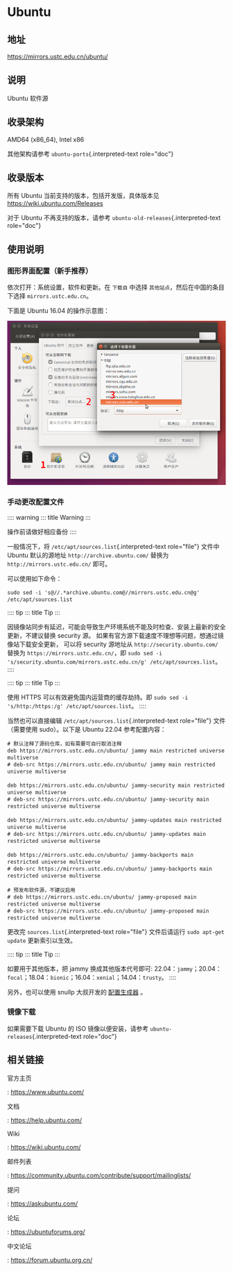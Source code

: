 # Ubuntu

## 地址

<https://mirrors.ustc.edu.cn/ubuntu/>

## 说明

Ubuntu 软件源

## 收录架构

AMD64 (x86_64), Intel x86

其他架构请参考 `ubuntu-ports`{.interpreted-text role="doc"}

## 收录版本

所有 Ubuntu 当前支持的版本，包括开发版，具体版本见
<https://wiki.ubuntu.com/Releases>

对于 Ubuntu 不再支持的版本，请参考
`ubuntu-old-releases`{.interpreted-text role="doc"}

## 使用说明

### 图形界面配置（新手推荐）

依次打开：系统设置，软件和更新。在 `下载自` 中选择
`其他站点`，然后在中国的条目下选择 `mirrors.ustc.edu.cn`。

下面是 Ubuntu 16.04 的操作示意图：

![image](images/ubuntu-setting.png)

### 手动更改配置文件

:::: warning
::: title
Warning
:::

操作前请做好相应备份
::::

一般情况下，将 `/etc/apt/sources.list`{.interpreted-text role="file"}
文件中 Ubuntu 默认的源地址 `http://archive.ubuntu.com/` 替换为
`http://mirrors.ustc.edu.cn/` 即可。

可以使用如下命令：

    sudo sed -i 's@//.*archive.ubuntu.com@//mirrors.ustc.edu.cn@g' /etc/apt/sources.list

:::: tip
::: title
Tip
:::

因镜像站同步有延迟，可能会导致生产环境系统不能及时检查、安装上最新的安全更新，不建议替换
security 源。
如果有官方源下载速度不理想等问题，想通过镜像站下载安全更新， 可以将
security 源地址从 `http://security.ubuntu.com/` 替换为
`https://mirrors.ustc.edu.cn/`，即
`sudo sed -i 's/security.ubuntu.com/mirrors.ustc.edu.cn/g' /etc/apt/sources.list`。
::::

:::: tip
::: title
Tip
:::

使用 HTTPS 可以有效避免国内运营商的缓存劫持。即
`sudo sed -i 's/http:/https:/g' /etc/apt/sources.list`。
::::

当然也可以直接编辑 `/etc/apt/sources.list`{.interpreted-text
role="file"} 文件（需要使用 sudo）。以下是 Ubuntu 22.04 参考配置内容：

    # 默认注释了源码仓库，如有需要可自行取消注释
    deb https://mirrors.ustc.edu.cn/ubuntu/ jammy main restricted universe multiverse
    # deb-src https://mirrors.ustc.edu.cn/ubuntu/ jammy main restricted universe multiverse

    deb https://mirrors.ustc.edu.cn/ubuntu/ jammy-security main restricted universe multiverse
    # deb-src https://mirrors.ustc.edu.cn/ubuntu/ jammy-security main restricted universe multiverse

    deb https://mirrors.ustc.edu.cn/ubuntu/ jammy-updates main restricted universe multiverse
    # deb-src https://mirrors.ustc.edu.cn/ubuntu/ jammy-updates main restricted universe multiverse

    deb https://mirrors.ustc.edu.cn/ubuntu/ jammy-backports main restricted universe multiverse
    # deb-src https://mirrors.ustc.edu.cn/ubuntu/ jammy-backports main restricted universe multiverse

    # 预发布软件源，不建议启用
    # deb https://mirrors.ustc.edu.cn/ubuntu/ jammy-proposed main restricted universe multiverse
    # deb-src https://mirrors.ustc.edu.cn/ubuntu/ jammy-proposed main restricted universe multiverse

更改完 `sources.list`{.interpreted-text role="file"} 文件后请运行
`sudo apt-get update` 更新索引以生效。

:::: tip
::: title
Tip
:::

如要用于其他版本，把 jammy 换成其他版本代号即可:
22.04：`jammy`；20.04：`focal`；18.04：`bionic`；16.04：`xenial`；14.04：`trusty`。
::::

另外，也可以使用 snullp 大叔开发的
[配置生成器](https://mirrors.ustc.edu.cn/repogen) 。

### 镜像下载

如果需要下载 Ubuntu 的 ISO 镜像以便安装，请参考
`ubuntu-releases`{.interpreted-text role="doc"}

## 相关链接

官方主页

:   <https://www.ubuntu.com/>

文档

:   <https://help.ubuntu.com/>

Wiki

:   <https://wiki.ubuntu.com/>

邮件列表

:   <https://community.ubuntu.com/contribute/support/mailinglists/>

提问

:   <https://askubuntu.com/>

论坛

:   <https://ubuntuforums.org/>

中文论坛

:   <https://forum.ubuntu.org.cn/>
